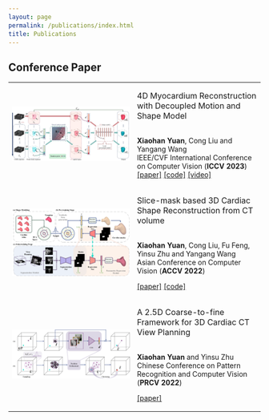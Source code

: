 ```yaml
---
layout: page
permalink: /publications/index.html
title: Publications
---
```


## Conference Paper
<table>
  <colgroup>
    <col style="width: 250px;"> 
  </colgroup>

<tr><!-- ICCV23 -->
  <td style="text-align: center;"><img src="images/publications/iccv23.jpg"/></td>
  <td>
  
  <p><span style="font-size: 16px;">4D Myocardium Reconstruction with Decoupled Motion and Shape Model</span></p>

  <br><strong>Xiaohan Yuan</strong>, Cong Liu and Yangang Wang<br>IEEE/CVF International Conference on Computer Vision  (**ICCV 2023**)<br>
  <a href="https://arxiv.org/pdf/2308.14083.pdf" target="_blank">[paper]</a> <a href="https://github.com/yuan-xiaohan/4D-Myocardium-Reconstruction-with-Decoupled-Motion-and-Shape-Model" target="_blank">[code]</a> <a href="https://www.bilibili.com/video/BV1Q8411z7o8/?spm_id_from=888.80997.embed_other.whitelist&t=23" target="_blank">[video]</a>
  </td>

<tr><!-- ACCV22 -->
  <td style="text-align: center;"><img src="images/publications/accv22.png" /></td>
  <td>

  <p><span style="font-size: 16px;">Slice-mask based 3D Cardiac Shape Reconstruction from CT volume</span></p>

  <br><strong>Xiaohan Yuan</strong>, Cong Liu, Fu Feng, Yinsu Zhu and Yangang Wang<br>Asian Conference on Computer Vision (**ACCV 2022**)<br>

  <a href="https://openaccess.thecvf.com/content/ACCV2022/papers/Yuan_Slice-mask_based_3D_Cardiac_Shape_Reconstruction_from_CT_volume_ACCV_2022_paper.pdf" target="_blank">[paper]</a> <a href="https://github.com/yuan-xiaohan/Slice-mask-based-3D-Cardiac-Shape-Reconstruction" target="_blank">[code]</a>

<tr><!-- PRCV22 -->
  <td><img src="images/publications/prcv22.png"/></td>
  <td>
  
  <p><span style="font-size: 16px;">A 2.5D Coarse-to-fine Framework for 3D Cardiac CT View Planning</span></p>

  <br><strong>Xiaohan Yuan</strong> and Yinsu Zhu<br> Chinese Conference on Pattern Recognition and Computer Vision (**PRCV 2022**)<br>

  <a href="https://link.springer.com/content/pdf/10.1007/978-3-031-18910-4_31.pdf" target="_blank">[paper]</a>
  </td>

</table>    
